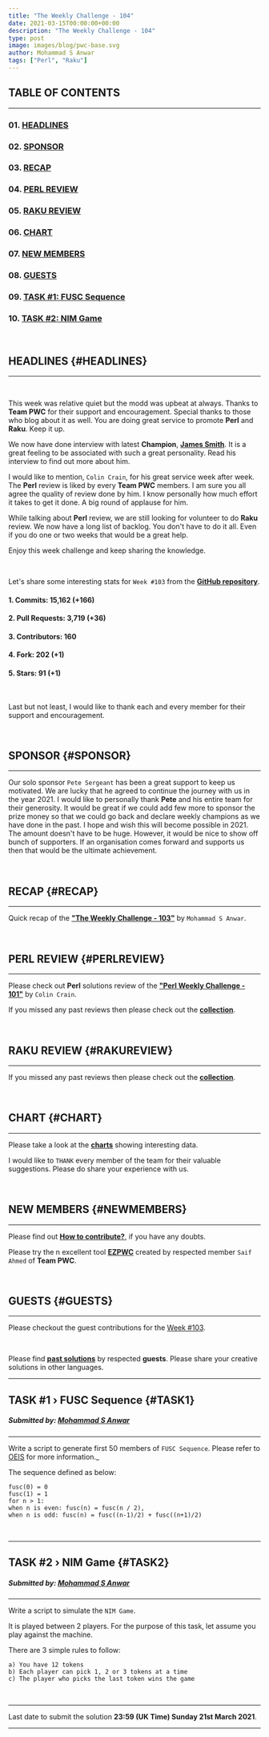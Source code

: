 ```yaml
---
title: "The Weekly Challenge - 104"
date: 2021-03-15T00:00:00+00:00
description: "The Weekly Challenge - 104"
type: post
image: images/blog/pwc-base.svg
author: Mohammad S Anwar
tags: ["Perl", "Raku"]
---
```


## TABLE OF CONTENTS
***

### 01. [HEADLINES](#HEADLINES)
### 02. [SPONSOR](#SPONSOR)
### 03. [RECAP](#RECAP)
### 04. [PERL REVIEW](#PERLREVIEW)
### 05. [RAKU REVIEW](#RAKUREVIEW)
### 06. [CHART](#CHART)
### 07. [NEW MEMBERS](#NEWMEMBERS)
### 08. [GUESTS](#GUESTS)
### 09. [TASK #1: FUSC Sequence](#TASK1)
### 10. [TASK #2: NIM Game](#TASK2)

<br>

## HEADLINES {#HEADLINES}
***
<br>

This week was relative quiet but the modd was upbeat at always. Thanks to **Team PWC** for their support and encouragement. Special thanks to those who blog about it as well. You are doing great service to promote **Perl** and **Raku**. Keep it up.

We now have done interview with latest **Champion**, [**James Smith**](https://perlweeklychallenge.org/blog/meet-the-champion-2021-02/). It is a great feeling to be associated with such a great personality. Read his interview to find out more about him.

I would like to mention, `Colin Crain`, for his great service week after week. The **Perl** review is liked by every **Team PWC** members. I am sure you all agree the quality of review done by him. I know personally how much effort it takes to get it done. A big round of applause for him.

While talking about **Perl** review, we are still looking for volunteer to do **Raku** review. We now have a long list of backlog. You don't have to do it all. Even if you do one or two weeks that would be a great help.

Enjoy this week challenge and keep sharing the knowledge.

<br>

Let's share some interesting stats for `Week #103` from the [**GitHub repository**](https://github.com/manwar/perlweeklychallenge-club).

#### 1. Commits: 15,162 (+166)
#### 2. Pull Requests: 3,719 (+36)
#### 3. Contributors: 160
#### 4. Fork: 202 (+1)
#### 5. Stars: 91 (+1)

<br>

Last but not least, I would like to thank each and every member for their support and encouragement.

<br>

## SPONSOR {#SPONSOR}
***

Our solo sponsor `Pete Sergeant` has been a great support to keep us motivated. We are lucky that he agreed to continue the journey with us in the year 2021. I would like to personally thank **Pete** and his entire team for their generosity. It would be great if we could add few more to sponsor the prize money so that we could go back and declare weekly champions as we have done in the past. I hope and wish this will become possible in 2021. The amount doesn't have to be huge. However, it would be nice to show off bunch of supporters. If an organisation comes forward and supports us then that would be the ultimate achievement.

<br>

## RECAP {#RECAP}
***

Quick recap of the [**"The Weekly Challenge - 103"**](/blog/recap-challenge-103) by `Mohammad S Anwar`.

<br>

## PERL REVIEW {#PERLREVIEW}
***

Please check out **Perl** solutions review of the **["Perl Weekly Challenge - 101"](/blog/review-challenge-101)** by `Colin Crain`.

If you missed any past reviews then please check out the [**collection**](/p5-reviews).

<br>

## RAKU REVIEW {#RAKUREVIEW}
***

If you missed any past reviews then please check out the [**collection**](/p6-reviews).

<br>

## CHART {#CHART}
***

Please take a look at the [**charts**](/chart) showing interesting data.

I would like to `THANK` every member of the team for their valuable suggestions. Please do share your experience with us.

<br>

## NEW MEMBERS {#NEWMEMBERS}

***

Please find out [**How to contribute?**](/blog/how-to-contribute), if you have any doubts.

Please try the n excellent tool [**EZPWC**](https://github.com/saiftynet/EZPWC) created by respected member `Saif Ahmed` of **Team PWC**.

<br>

## GUESTS {#GUESTS}

***

Please checkout the guest contributions for the [Week #103](https://perlweeklychallenge.org/blog/guest-contribution/#103).

<br>

Please find [**past solutions**](/blog/guest-contribution) by respected **guests**. Please share your creative solutions in other languages.

***
## TASK #1 › FUSC Sequence {#TASK1}
##### **Submitted by:** [Mohammad S Anwar](http://www.manwar.org/)
***

Write a script to generate first 50 members of `FUSC Sequence`. Please refer to [OEIS](http://oeis.org/A002487) for more information._

The sequence defined as below:

    fusc(0) = 0
    fusc(1) = 1
    for n > 1:
    when n is even: fusc(n) = fusc(n / 2),
    when n is odd: fusc(n) = fusc((n-1)/2) + fusc((n+1)/2)

<br>

***
## TASK #2 › NIM Game {#TASK2}
##### **Submitted by:** [Mohammad S Anwar](http://www.manwar.org/)
***

Write a script to simulate the `NIM Game`.

It is played between 2 players. For the purpose of this task, let assume you play against the machine.

There are 3 simple rules to follow:

    a) You have 12 tokens
    b) Each player can pick 1, 2 or 3 tokens at a time
    c) The player who picks the last token wins the game

<br>

***

Last date to submit the solution **23:59 (UK Time) Sunday 21st March 2021**.

***
